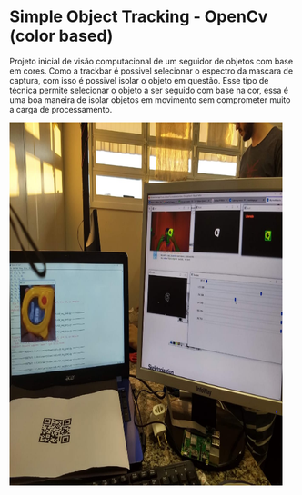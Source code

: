 # Simple Object Tracking - OpenCv (color based)
Projeto inicial de visão computacional de um seguidor de objetos com base em cores.
Como a trackbar é possivel selecionar o espectro da mascara de captura, com isso é possivel isolar o objeto em questão. Esse tipo de técnica permite selecionar o objeto a ser seguido com base na cor, essa é uma boa maneira de isolar objetos em movimento sem comprometer muito a carga de processamento.

<img src = "https://github.com/marcy3ait/VisaoComputacional/blob/master/im1.jpeg" height ="640" width ="480">

